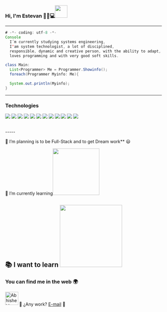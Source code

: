 ### Hi, I'm Estevan 👋😁💻<img src="https://media.giphy.com/media/scZPhLqaVOM1qG4lT9/giphy.gif" width="40">

---

```Java
# -*- coding: utf-8 -*-
Console
  I´m currently studying systems engineering,
  I'am system technologist, a lot of disciplined,
  responsible, dynamic and creative person, with the ability to adapt, work in a team and
  loves programming and with very good soft skills.
  
class Main:
  List<Programmer> Me = Programmer.Showinfo();
  foreach(Programmer Myinfo: Me){
  
  System.out.println(Myinfo);
}

```
---

### Technologies

<img src = "https://img.shields.io/badge/-HTML5-E34F26?style=flat&logo=html5&logoColor=white"> <img src = "https://img.shields.io/badge/-CSS3-1572B6?style=flat&logo=css3&logoColor=white">
<img src="https://img.shields.io/badge/-JavaScript-eed718?style=flat&logo=javascript&logoColor=ffffff">
<img src="https://img.shields.io/badge/-MongoDB-4DB33D?style=flat&logo=mongodb&logoColor=FFFFFF">
<img src="https://img.shields.io/badge/-MySQL-F29111?style=flat&logo=mysql&logoColor=FFFFFF">
<img src="https://img.shields.io/badge/-Express.js-787878?style=flat">
<img src="https://img.shields.io/badge/-Node.js-3C873A?style=flat&logo=Node.js&logoColor=white">
<img src="http://img.shields.io/badge/-Git-F1502F?style=flat&logo=git&logoColor=FFFFFF">
<img src="http://img.shields.io/badge/-Github-000000?style=flat&logo=github&logoColor=FFFFFF">
<img src="http://img.shields.io/badge/-VS%20Code-007ACC?style=flat&logo=visual%20studio%20code&logoColor=white">
<img src="http://img.shields.io/badge/-Java-F89820?style=flat&logo=java&logoColor=white"> 
<img src="http://img.shields.io/badge/-SqlServer-style=flat&logo=Sql&logoColor=white"> 

 <br>
 -----
  
 🔭 I’m planning is to be Full-Stack and to get Dream work** 😃

 🌱 I’m currently learning<img src="https://skills.thijs.gg/icons?i=spring,ts,angular,maven&theme=light" width="150">
 
 
 :books: I want to learn <img src="https://skills.thijs.gg/icons?i=react,linux,elixir,docker,flutter,go&theme=light" width="200">
 ---
### You can find me in the web 🌍
<a href="https://www.linkedin.com/in/estevan-tangarife-correa/">
  <img align="left" alt="Abhishek's LinkedIN" width="42px" src="https://raw.githubusercontent.com/peterthehan/peterthehan/master/assets/linkedin.svg"/>
</a>
<br>

 💼 ¿Any work?  [E-mail](mailto:teban_1928@hotmail.com) 📧


